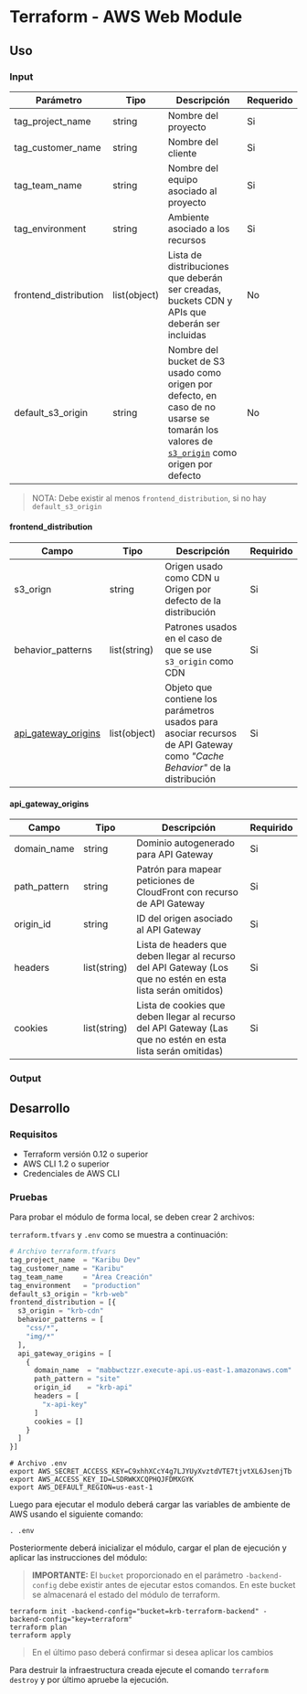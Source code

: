 # Terraform - AWS Web Module

## Uso

### Input

| Parámetro             | Tipo         | Descripción                                                                                                                                                         | Requerido |
| --------------------- | ------------ | ------------------------------------------------------------------------------------------------------------------------------------------------------------------- | --------- |
| tag_project_name      | string       | Nombre del proyecto                                                                                                                                                 | Si        |
| tag_customer_name     | string       | Nombre del cliente                                                                                                                                                  | Si        |
| tag_team_name         | string       | Nombre del equipo asociado al proyecto                                                                                                                              | Si        |
| tag_environment       | string       | Ambiente asociado a los recursos                                                                                                                                    | Si        |
| frontend_distribution | list(object) | Lista de distribuciones que deberán ser creadas, buckets CDN y APIs que deberán ser incluidas                                                                       | No        |
| default_s3_origin     | string       | Nombre del bucket de S3 usado como origen por defecto, en caso de no usarse se tomarán los valores de [`s3_origin`](#frontend_distribution) como origen por defecto | No        |

> NOTA: Debe existir al menos `frontend_distribution`, si no hay `default_s3_origin`

#### frontend_distribution

| Campo                                       | Tipo         | Descripción                                                                                                               | Requirido |
| ------------------------------------------- | ------------ | ------------------------------------------------------------------------------------------------------------------------- | --------- |
| s3_orign                                    | string       | Origen usado como CDN u Origen por defecto de la distribución                                                             | Si        |
| behavior_patterns                           | list(string) | Patrones usados en el caso de que se use `s3_origin` como CDN                                                             | Si        |
| [api_gateway_origins](#api_gateway_origins) | list(object) | Objeto que contiene los parámetros usados para asociar recursos de API Gateway como *"Cache Behavior"* de la distribución | Si        |

#### api_gateway_origins

| Campo        | Tipo         | Descripción                                                                                                  | Requirido |
| ------------ | ------------ | ------------------------------------------------------------------------------------------------------------ | --------- |
| domain_name  | string       | Dominio autogenerado para API Gateway                                                                        | Si        |
| path_pattern | string       | Patrón para mapear peticiones de CloudFront con recurso de API Gateway                                       | Si        |
| origin_id    | string       | ID del origen asociado al API Gateway                                                                        | Si        |
| headers      | list(string) | Lista de headers que deben llegar al recurso del API Gateway (Los que no estén en esta lista serán omitidos) | Si        |
| cookies      | list(string) | Lista de cookies que deben llegar al recurso del API Gateway (Las que no estén en esta lista serán omitidas) | Si        |

### Output

## Desarrollo

### Requisitos

- Terraform versión 0.12 o superior
- AWS CLI 1.2 o superior
- Credenciales de AWS CLI

### Pruebas

Para probar el módulo de forma local, se deben crear 2 archivos:

`terraform.tfvars` y `.env` como se muestra a continuación:

```terraform
# Archivo terraform.tfvars
tag_project_name  = "Karibu Dev"
tag_customer_name = "Karibu"
tag_team_name     = "Área Creación"
tag_environment   = "production"
default_s3_origin = "krb-web"
frontend_distribution = [{
  s3_origin = "krb-cdn"
  behavior_patterns = [
    "css/*",
    "img/*"
  ],
  api_gateway_origins = [
    {
      domain_name  = "mabbwctzzr.execute-api.us-east-1.amazonaws.com"
      path_pattern = "site"
      origin_id    = "krb-api"
      headers = [
        "x-api-key"
      ]
      cookies = []
    }
  ]
}]

```

```shell
# Archivo .env
export AWS_SECRET_ACCESS_KEY=C9xhhXCcY4g7LJYUyXvztdVTE7tjvtXL6JsenjTb
export AWS_ACCESS_KEY_ID=LSDRWKXCQPHQJFDMXGYK
export AWS_DEFAULT_REGION=us-east-1
```

Luego para ejecutar el modulo deberá cargar las variables de ambiente de AWS usando el siguiente comando:

```shell
. .env
```

Posteriormente deberá inicializar el módulo, cargar el plan de ejecución y aplicar las instrucciones del módulo:

> **IMPORTANTE:** El `bucket` proporcionado en el parámetro `-backend-config` debe existir antes de ejecutar estos comandos.
> En este bucket se almacenará el estado del módulo de terraform.

```shell
terraform init -backend-config="bucket=krb-terraform-backend" -backend-config="key=terraform"
terraform plan
terraform apply
```

> En el último paso deberá confirmar si desea aplicar los cambios

Para destruir la infraestructura creada ejecute el comando `terraform destroy` y por último apruebe la ejecución.
